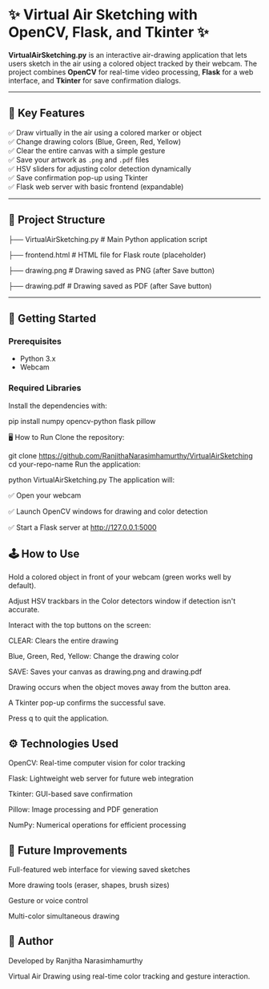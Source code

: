 # ✨ Virtual Air Sketching with OpenCV, Flask, and Tkinter ✨

**VirtualAirSketching.py** is an interactive air-drawing application that lets users sketch in the air using a colored object tracked by their webcam. The project combines **OpenCV** for real-time video processing, **Flask** for a web interface, and **Tkinter** for save confirmation dialogs.

---

## 🎨 Key Features

✅ Draw virtually in the air using a colored marker or object  
✅ Change drawing colors (Blue, Green, Red, Yellow)  
✅ Clear the entire canvas with a simple gesture  
✅ Save your artwork as `.png` and `.pdf` files  
✅ HSV sliders for adjusting color detection dynamically  
✅ Save confirmation pop-up using Tkinter  
✅ Flask web server with basic frontend (expandable)  

---

## 📂 Project Structure


├── VirtualAirSketching.py # Main Python application script

├── frontend.html # HTML file for Flask route (placeholder)

├── drawing.png # Drawing saved as PNG (after Save button)

├── drawing.pdf # Drawing saved as PDF (after Save button)

---

## 🚀 Getting Started

### Prerequisites

- Python 3.x  
- Webcam  

### Required Libraries

Install the dependencies with:

pip install numpy opencv-python flask pillow

🖥️ How to Run
Clone the repository:

git clone https://github.com/RanjithaNarasimhamurthy/VirtualAirSketching
cd your-repo-name
Run the application:

python VirtualAirSketching.py
The application will:

✅ Open your webcam

✅ Launch OpenCV windows for drawing and color detection

✅ Start a Flask server at http://127.0.0.1:5000

## 🕹️ How to Use
Hold a colored object in front of your webcam (green works well by default).

Adjust HSV trackbars in the Color detectors window if detection isn't accurate.

Interact with the top buttons on the screen:

CLEAR: Clears the entire drawing

Blue, Green, Red, Yellow: Change the drawing color

SAVE: Saves your canvas as drawing.png and drawing.pdf

Drawing occurs when the object moves away from the button area.

A Tkinter pop-up confirms the successful save.

Press q to quit the application.

## ⚙️ Technologies Used
OpenCV: Real-time computer vision for color tracking

Flask: Lightweight web server for future web integration

Tkinter: GUI-based save confirmation

Pillow: Image processing and PDF generation

NumPy: Numerical operations for efficient processing

## 🌟 Future Improvements
Full-featured web interface for viewing saved sketches

More drawing tools (eraser, shapes, brush sizes)

Gesture or voice control

Multi-color simultaneous drawing

## 🙋 Author
Developed by Ranjitha Narasimhamurthy

Virtual Air Drawing using real-time color tracking and gesture interaction.


